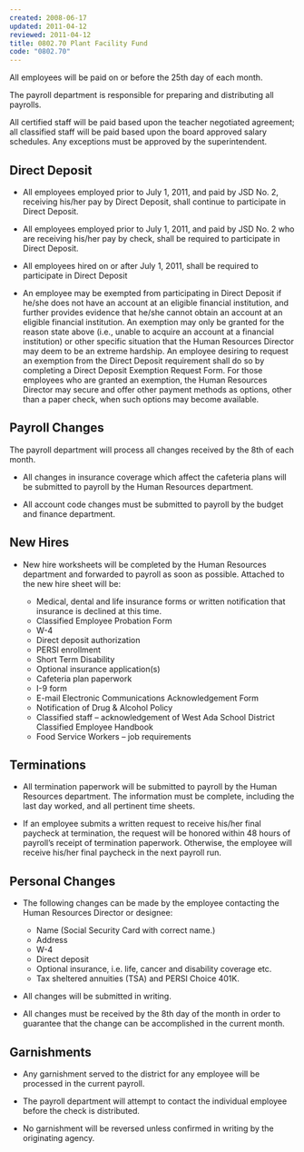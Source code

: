 ```yaml
---
created: 2008-06-17
updated: 2011-04-12
reviewed: 2011-04-12
title: 0802.70 Plant Facility Fund
code: "0802.70"
---
```


All employees will be paid on or before the 25th day of each month.

The payroll department is responsible for preparing and distributing all payrolls.

All certified staff will be paid based upon the teacher negotiated agreement; all classified staff will be paid based upon the board approved salary schedules. Any exceptions must be approved by the superintendent.

## Direct Deposit

- All employees employed prior to July 1, 2011, and paid by JSD No. 2, receiving his/her pay by Direct Deposit, shall continue to participate in Direct Deposit.

- All employees employed prior to July 1, 2011, and paid by JSD No. 2 who are receiving his/her pay by check, shall be required to participate in Direct Deposit.

- All employees hired on or after July 1, 2011, shall be required to participate in Direct Deposit

- An employee may be exempted from participating in Direct Deposit if he/she does not have an account at an eligible financial institution, and further provides evidence that he/she cannot obtain an account at an eligible financial institution. An exemption may only be granted for the reason state above (i.e., unable to acquire an account at a financial institution) or other specific situation that the Human Resources Director may deem to be an extreme hardship. An employee desiring to request an exemption from the Direct Deposit requirement shall do so by completing a Direct Deposit Exemption Request Form. For those employees who are granted an exemption, the Human Resources Director may secure and offer other payment methods as options, other than a paper check, when such options may become available.

## Payroll Changes

The payroll department will process all changes received by the 8th of each month.

- All changes in insurance coverage which affect the cafeteria plans will be submitted to payroll by the Human Resources department.

- All account code changes must be submitted to payroll by the budget and finance department.

## New Hires

- New hire worksheets will be completed by the Human Resources department and forwarded to payroll
as soon as possible. Attached to the new hire sheet will be:

    - Medical, dental and life insurance forms or written notification that insurance is declined at this     time.
    - Classified Employee Probation Form
    - W-4
    - Direct deposit authorization
    - PERSI enrollment
    - Short Term Disability
    - Optional insurance application(s)
    - Cafeteria plan paperwork
    - I-9 form
    - E-mail Electronic Communications Acknowledgement Form
    - Notification of Drug & Alcohol Policy
    - Classified staff – acknowledgement of West Ada School District Classified Employee Handbook
    - Food Service Workers – job requirements

## Terminations

- All termination paperwork will be submitted to payroll by the Human Resources department. The information must be complete, including the last day worked, and all pertinent time sheets.

- If an employee submits a written request to receive his/her final paycheck at termination, the request will be honored within 48 hours of payroll’s receipt of termination paperwork. Otherwise, the employee will receive his/her final paycheck in the next payroll run.

## Personal Changes

- The following changes can be made by the employee contacting the Human Resources Director or designee:

    - Name (Social Security Card with correct name.)
    - Address
    - W-4
    - Direct deposit
    - Optional insurance, i.e. life, cancer and disability coverage etc.
    - Tax sheltered annuities (TSA) and PERSI Choice 401K.

- All changes will be submitted in writing.

- All changes must be received by the 8th day of the month in order to guarantee that the change can be accomplished in the current month.

## Garnishments

- Any garnishment served to the district for any employee will be processed in the current payroll.

- The payroll department will attempt to contact the individual employee before the check is distributed.

- No garnishment will be reversed unless confirmed in writing by the originating agency.


